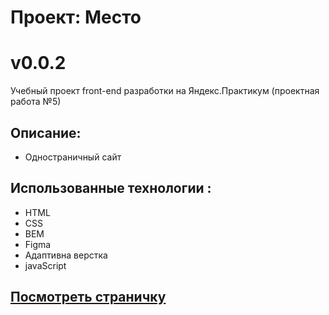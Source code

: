 # Проект: Место

# v0.0.2

Учебный проект front-end разработки на Яндекс.Практикум (проектная работа №5)
## Описание:
- Одностраничный сайт
## Использованные технологии :
- HTML
- CSS
- BEM
- Figma
- Адаптивна верстка
- javaScript

## [Посмотреть страничку](https://toppavel.github.io/mesto/) 

